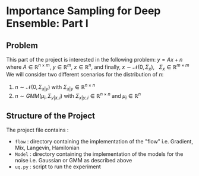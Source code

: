 # Importance Sampling for Deep Ensemble: Part I

## Problem

This part of the project is interested in the following problem:
$\begin{equation}
y = Ax + n
\end{equation}$
where $A \in \mathbb{R}^{n \times m},~ y \in \mathbb{R}^m,~ x \in \mathbb{R}^n$, and finally,
$\begin{equation}
x \sim \mathcal{N}(0, \Sigma_{x}), ~~~ \Sigma_{x} \in \mathbb{R}^{m \times m}
\end{equation}$
We will consider two different scenarios for the distribution of $n$:
1. $n \sim \mathcal{N}(0, \Sigma_{x|y})$ with $\Sigma_{x|y} \in \mathbb{R}^{n \times n}$
2. $n \sim GMM(\mu_i, \Sigma_{y|x, i})$ with $\Sigma_{x|y, i} \in \mathbb{R}^{n \times n}$ and $\mu_i \in \mathbb{R}^n$

## Structure of the Project
The project file contains :
* `flow` : directory containing the implementation of the "flow" i.e. Gradient, Mix, Langevin, Hamilonian
* `Model` : directory containing the implementation of the models for the noise i.e. Gaussian or GMM as described above
* `uq.py` : script to run the experiment








  








